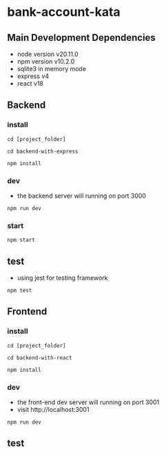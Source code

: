 # bank-account-kata

## Main Development Dependencies
- node version v20.11.0
- npm version v10.2.0
- sqlite3 in memory mode
- express v4
- react v18

## Backend
### install
```
cd [project_folder]

cd backend-with-express

npm install
```
### dev
- the backend server will running on port 3000
```
npm run dev
```

### start
```
npm start
```
## test
- using jest for testing framework
```
npm test
```

## Frontend
### install
```
cd [project_folder]

cd backend-with-react

npm install
```

### dev
- the front-end dev server will running on port 3001
- visit http://localhost:3001
```
npm run dev
```

## test